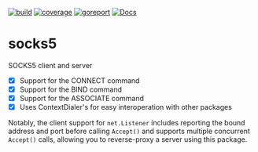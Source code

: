 [![build](https://github.com/linkdata/socks5/actions/workflows/build.yml/badge.svg)](https://github.com/linkdata/socks5/actions/workflows/build.yml)
[![coverage](https://coveralls.io/repos/github/linkdata/socks5/badge.svg?branch=main)](https://coveralls.io/github/linkdata/socks5?branch=main)
[![goreport](https://goreportcard.com/badge/github.com/linkdata/socks5)](https://goreportcard.com/report/github.com/linkdata/socks5)
[![Docs](https://godoc.org/github.com/linkdata/socks5?status.svg)](https://godoc.org/github.com/linkdata/socks5)

# socks5
SOCKS5 client and server

- [x] Support for the CONNECT command
- [x] Support for the BIND command
- [x] Support for the ASSOCIATE command
- [x] Uses ContextDialer's for easy interoperation with other packages

Notably, the client support for `net.Listener` includes reporting the bound address and port before calling `Accept()` and
supports multiple concurrent `Accept()` calls, allowing you to reverse-proxy a server using this package.

